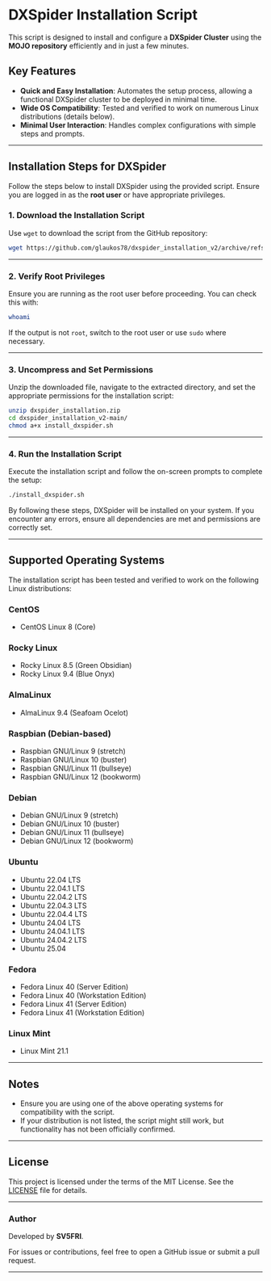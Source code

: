 # DXSpider Installation Script

This script is designed to install and configure a **DXSpider Cluster** using the **MOJO repository** efficiently and in just a few minutes.

## Key Features
- **Quick and Easy Installation**: Automates the setup process, allowing a functional DXSpider cluster to be deployed in minimal time.
- **Wide OS Compatibility**: Tested and verified to work on numerous Linux distributions (details below).
- **Minimal User Interaction**: Handles complex configurations with simple steps and prompts.

---

## Installation Steps for DXSpider

Follow the steps below to install DXSpider using the provided script. Ensure you are logged in as the **root user** or have appropriate privileges.

### 1. Download the Installation Script
Use `wget` to download the script from the GitHub repository:

```bash
wget https://github.com/glaukos78/dxspider_installation_v2/archive/refs/heads/main.zip -O dxspider_installation.zip
```

---

### 2. Verify Root Privileges
Ensure you are running as the root user before proceeding. You can check this with:

```bash
whoami
```

If the output is not `root`, switch to the root user or use `sudo` where necessary.

---

### 3. Uncompress and Set Permissions
Unzip the downloaded file, navigate to the extracted directory, and set the appropriate permissions for the installation script:

```bash
unzip dxspider_installation.zip
cd dxspider_installation_v2-main/
chmod a+x install_dxspider.sh
```

---

### 4. Run the Installation Script
Execute the installation script and follow the on-screen prompts to complete the setup:

```bash
./install_dxspider.sh
```

By following these steps, DXSpider will be installed on your system. If you encounter any errors, ensure all dependencies are met and permissions are correctly set.

---

## Supported Operating Systems

The installation script has been tested and verified to work on the following Linux distributions:

### CentOS
- CentOS Linux 8 (Core)

### Rocky Linux
- Rocky Linux 8.5 (Green Obsidian)
- Rocky Linux 9.4 (Blue Onyx)

### AlmaLinux
- AlmaLinux 9.4 (Seafoam Ocelot)

### Raspbian (Debian-based)
- Raspbian GNU/Linux 9 (stretch)
- Raspbian GNU/Linux 10 (buster)
- Raspbian GNU/Linux 11 (bullseye)
- Raspbian GNU/Linux 12 (bookworm)

### Debian
- Debian GNU/Linux 9 (stretch)
- Debian GNU/Linux 10 (buster)
- Debian GNU/Linux 11 (bullseye)
- Debian GNU/Linux 12 (bookworm)

### Ubuntu
- Ubuntu 22.04 LTS
- Ubuntu 22.04.1 LTS
- Ubuntu 22.04.2 LTS
- Ubuntu 22.04.3 LTS
- Ubuntu 22.04.4 LTS
- Ubuntu 24.04 LTS
- Ubuntu 24.04.1 LTS
- Ubuntu 24.04.2 LTS
- Ubuntu 25.04

### Fedora
- Fedora Linux 40 (Server Edition)
- Fedora Linux 40 (Workstation Edition)
- Fedora Linux 41 (Server Edition)
- Fedora Linux 41 (Workstation Edition)

### Linux Mint
- Linux Mint 21.1

---

## Notes
- Ensure you are using one of the above operating systems for compatibility with the script.
- If your distribution is not listed, the script might still work, but functionality has not been officially confirmed.

---

## License
This project is licensed under the terms of the MIT License. See the [LICENSE](LICENSE) file for details.

---

### Author
Developed by **SV5FRI**.

For issues or contributions, feel free to open a GitHub issue or submit a pull request.

---
